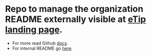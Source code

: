 # Repo to manage the organization README externally visible at [eTip landing page](https://github.com/eTipio).

- For more read Github [docs](https://docs.github.com/en/organizations/collaborating-with-groups-in-organizations/customizing-your-organizations-profile).
- For internal README go [here](https://github.com/eTipio/.github-private).
